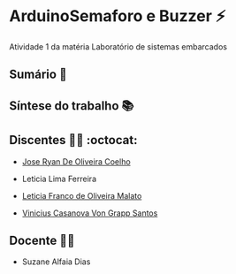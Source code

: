 # ArduinoSemaforo e Buzzer :zap:

Atividade 1 da matéria Laboratório de sistemas embarcados

## Sumário :open_book:

## Síntese do trabalho :books:

## Discentes :man_technologist: :octocat:

- [Jose Ryan De Oliveira Coelho](https://github.com/RyanOlivrDev)

- Leticia Lima Ferreira

- [Leticia Franco de Oliveira Malato](https://github.com/LeticiaMalato)

- [Vinicius Casanova Von Grapp Santos](https://github.com/Vini-Casanova)

## Docente :man_teacher:
- Suzane Alfaia Dias

